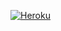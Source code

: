 [![Heroku](https://www.herokucdn.com/deploy/button.svg)](https://heroku.com/deploy?template=https://github.com/Pexxil/spam3.git)
